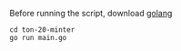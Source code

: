 Before running the script, download [golang](https://go.dev)
```
cd ton-20-minter
go run main.go
```
